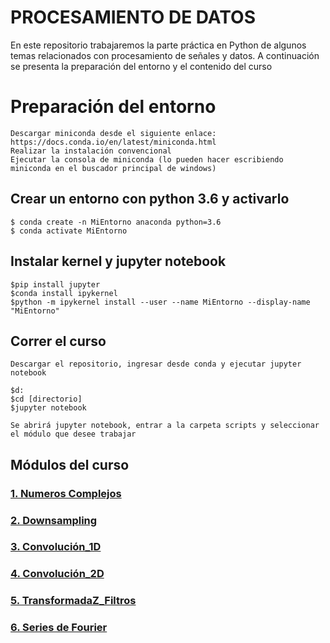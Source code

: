 # PROCESAMIENTO DE DATOS
En este repositorio trabajaremos la parte práctica en Python de algunos temas relacionados con procesamiento de señales y datos. A continuación se presenta la preparación del entorno y el contenido del curso

# Preparación del entorno
    Descargar miniconda desde el siguiente enlace: https://docs.conda.io/en/latest/miniconda.html
    Realizar la instalación convencional
    Ejecutar la consola de miniconda (lo pueden hacer escribiendo miniconda en el buscador principal de windows)

## Crear un entorno con python 3.6 y activarlo
    $ conda create -n MiEntorno anaconda python=3.6
    $ conda activate MiEntorno


## Instalar kernel y jupyter notebook
    $pip install jupyter
    $conda install ipykernel
    $python -m ipykernel install --user --name MiEntorno --display-name "MiEntorno"
    

## Correr el curso
    Descargar el repositorio, ingresar desde conda y ejecutar jupyter notebook
    
    $d:
    $cd [directorio]
    $jupyter notebook
    
    Se abrirá jupyter notebook, entrar a la carpeta scripts y seleccionar el módulo que desee trabajar
    
## Módulos del curso

### [1. Numeros Complejos](https://github.com/DavidReveloLuna/ProcesamientoDatos/blob/master/Scripts/1_NumerosComplejos.ipynb)
### [2. Downsampling](https://github.com/DavidReveloLuna/ProcesamientoDatos/blob/master/Scripts/2_Downsampling.ipynb)
### [3. Convolución_1D](https://github.com/DavidReveloLuna/ProcesamientoDatos/blob/master/Scripts/3_%20Convolucion_1.ipynb)
### [4. Convolución_2D](https://github.com/DavidReveloLuna/ProcesamientoDatos/blob/master/Scripts/4_%20Convolucion_2.ipynb)
### [5. TransformadaZ_Filtros](https://github.com/DavidReveloLuna/ProcesamientoDatos/blob/master/Scripts/5_%20Filtro_TransformadaZ.ipynb)
### [6. Series de Fourier](https://github.com/DavidReveloLuna/ProcesamientoDatos/blob/master/Scripts/6_Series_Fourier.ipynb)
